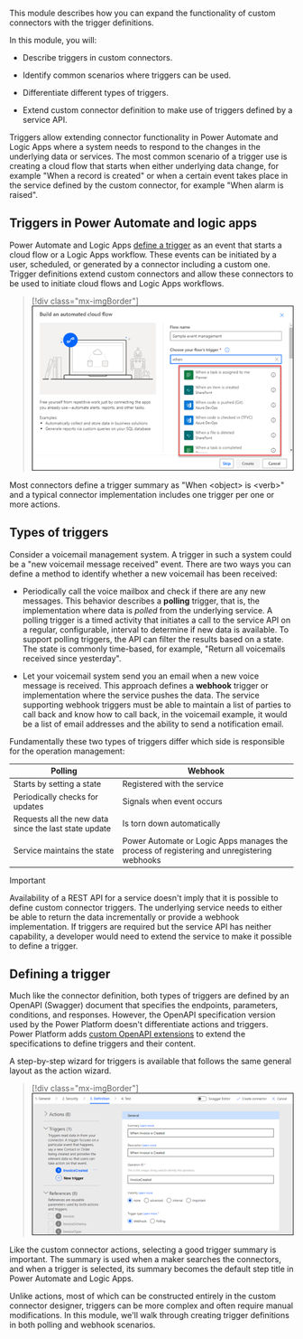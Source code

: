 This module describes how you can expand the functionality of custom connectors with the trigger definitions.

In this module, you will:

-   Describe triggers in custom connectors.

-   Identify common scenarios where triggers can be used.

-   Differentiate different types of triggers.

-   Extend custom connector definition to make use of triggers defined by a service API.

Triggers allow extending connector functionality in Power Automate and Logic Apps where a system needs to respond to the changes in the underlying data or services. The most common scenario of a trigger use is creating a cloud flow that starts when either underlying data change, for example "When a record is created" or when a certain event takes place in the service defined by the custom connector, for example "When alarm is raised".

## Triggers in Power Automate and logic apps

Power Automate and Logic Apps [define a trigger](https://docs.microsoft.com/power-automate/triggers-introduction#what-is-a-trigger/?azure-portal=true) as an event that starts a cloud flow or a Logic Apps workflow. These events can be initiated by a user, scheduled, or generated by a connector including a custom one. Trigger definitions extend custom connectors and allow these connectors to be used to initiate cloud flows and Logic Apps workflows.

> [!div class="mx-imgBorder"]
> [![Screenshot of the very first prompt when building an automated cloud flow, selecting a trigger for the flow.](../media/automated-cloud-flow.png)](../media/automated-cloud-flow.png#lightbox)

Most connectors define a trigger summary as "When \<object\> is \<verb\>" and a typical connector implementation includes one trigger per one or more actions.

## Types of triggers

Consider a voicemail management system. A trigger in such a system could be a "new voicemail message received" event. There are two ways you can define a method to identify whether a new voicemail has been received:

-   Periodically call the voice mailbox and check if there are any new messages. This behavior describes a **polling** trigger, that is, the implementation where data is *polled* from the underlying service. A polling trigger is a timed activity that initiates a call to the service API on a regular, configurable, interval to determine if new data is available. To support polling triggers, the API can filter the results based on a state. The state is commonly time-based, for example, "Return all voicemails received since yesterday".

-   Let your voicemail system send you an email when a new voice message is received. This approach defines a **webhook** trigger or implementation where the service pushes the data. The service supporting webhook triggers must be able to maintain a list of parties to call back and know how to call back, in the voicemail example, it would be a list of email addresses and the ability to send a notification email.

Fundamentally these two types of triggers differ which side is responsible for the operation management:

|     Polling                                                    |     Webhook                                                                                         |
|----------------------------------------------------------------|-----------------------------------------------------------------------------------------------------|
|     Starts by setting a state                                  |     Registered with the service                                                                     |
|     Periodically checks for updates                            |     Signals when event occurs                                                                       |
|     Requests all the new data since the last   state update    |     Is torn down automatically                                                                      |
|     Service maintains the state                                |     Power Automate or Logic Apps manages the process   of registering and unregistering webhooks    |

> [!IMPORTANT]
> Availability of a REST API for a service doesn't imply that it is possible to define custom connector triggers. The underlying service needs to either be able to return the data incrementally or provide a webhook implementation. If triggers are required but the service API has neither capability, a developer would need to extend the service to make it possible to define a trigger.

## Defining a trigger

Much like the connector definition, both types of triggers are defined by an OpenAPI (Swagger) document that specifies the endpoints, parameters, conditions, and responses. However, the OpenAPI specification version used by the Power Platform doesn't differentiate actions and triggers. Power Platform adds [custom OpenAPI extensions](https://docs.microsoft.com/connectors/custom-connectors/openapi-extensions/?azure-portal=true) to extend the specifications to define triggers and their content.

A step-by-step wizard for triggers is available that follows the same general layout as the action wizard.

> [!div class="mx-imgBorder"]
> [![Screenshot of the definition step in a custom connector wizard. In this example, a new trigger "When invoice is created" is defined.](../media/wizard.png)](../media/wizard.png#lightbox)

Like the custom connector actions, selecting a good trigger summary is important. The summary is used when a maker searches the connectors, and when a trigger is selected, its summary becomes the default step title in Power Automate and Logic Apps.

Unlike actions, most of which can be constructed entirely in the custom connector designer, triggers can be more complex and often require manual modifications. In this module, we'll walk through creating trigger definitions in both polling and webhook scenarios.